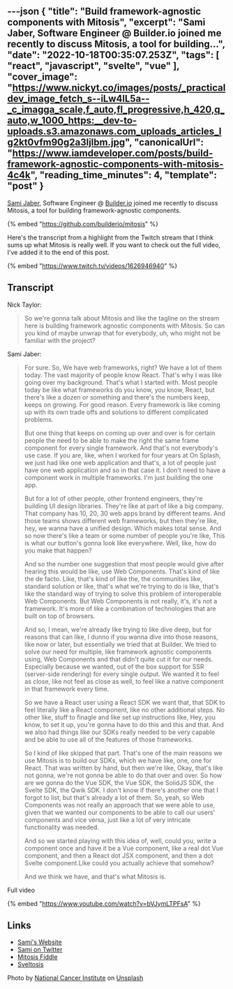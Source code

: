 ---json
{
  "title": "Build framework-agnostic components with Mitosis",
  "excerpt": "Sami Jaber, Software Engineer @ Builder.io joined me recently to discuss Mitosis, a tool for building...",
  "date": "2022-10-18T00:35:07.253Z",
  "tags": [
    "react",
    "javascript",
    "svelte",
    "vue"
  ],
  "cover_image": "https://www.nickyt.co/images/posts/_practicaldev_image_fetch_s--iLw4lL5a--_c_imagga_scale,f_auto,fl_progressive,h_420,q_auto,w_1000_https:__dev-to-uploads.s3.amazonaws.com_uploads_articles_lg2kt0vfm90g2a3ljlbm.jpg",
  "canonicalUrl": "https://www.iamdeveloper.com/posts/build-framework-agnostic-components-with-mitosis-4c4k",
  "reading_time_minutes": 4,
  "template": "post"
}
---

[Sami Jaber](https://twitter.com/samijaber_), Software Engineer @ [Builder.io](https://Builder.io) joined me recently to discuss Mitosis, a tool for building framework-agnostic components.

{% embed "https://github.com/builderio/mitosis" %}

Here's the transcript from a highlight from the Twitch stream that I think sums up what Mitosis is really well. If you want to check out the full video, I've added it to the end of this post.

{% embed "https://www.twitch.tv/videos/1626946940" %}

## Transcript

Nick Taylor:

> So we're gonna talk about Mitosis and like the tagline on the stream here is building framework agnostic components with Mitosis. So can you kind of maybe unwrap that for everybody, uh, who might not be familiar with the project?

Sami Jaber:

> For sure. So, We have web frameworks, right? We have a lot of them today. The vast majority of people know React. That's why I was like going over my background. That's what I started with. Most people today be like what frameworks do you know, you know, React, but there's like a dozen or something and there's the numbers keep, keeps on growing. For good reason. Every framework is like coming up with its own trade offs and solutions to different complicated problems.
>
> But one thing that keeps on coming up over and over is for certain people the need to be able to make the right the same frame component for every single framework. And that's not everybody's use case. If you are, like, when I worked for four years at On Splash, we just had like one web application and that's, a lot of people just have one web application and so in that case it. I don't need to have a component work in multiple frameworks. I'm just building the one app.
>
> But for a lot of other people, other frontend engineers, they're building UI design libraries. They're like at part
of like a big company. That company has 10, 20, 30 web apps brand by different teams. And those teams shows different web frameworks, but then they're like, hey, we wanna have a unified design. Which makes total sense. And so now there's like a team or some number of people you're like, This is what our button's gonna look like everywhere. Well, like, how do you make that happen?
>
> And so the number one suggestion that most people would give after hearing this would be like, use Web Components. That's kind of like the de facto. Like, that's kind of like the, the communities like, standard solution or like, that's what we're trying to do is like, that's like the standard way of trying to solve this problem of interoperable Web Components. But Web Components is not really, it's, it's not a framework. It's more of like a combination of technologies that are built on top of browsers.
>
> And so, I mean, we're already like trying to like dive deep, but for reasons that can like, I dunno if you wanna dive into those reasons, like now or later, but essentially we tried that at Builder. We tried to solve our need for multiple, like framework agnostic components using, Web Components and that didn't quite cut it for our needs. Especially because we wanted, out of the box support for SSR (server-side rendering) for every single output. We wanted it to feel as close, like not feel as close as well, to feel like a native component in that framework every time.
>
> So we have a React user using a React SDK we want that, that SDK to feel literally like a React component, like no other additional steps. No other like, stuff to finagle and
like set up instructions like, Hey, you know, to set it up, you're gonna have to do this and this and that. And we also had things like our SDKs really needed to be very capable and be able to use all of the features of those frameworks.
>
> So I kind of like skipped that part. That's one of the main reasons we use Mitosis is to build our SDKs, which we have like, one, one for React. That was written by hand, but then we're like, Okay, that's like not gonna, we're not gonna be able to do that over and over. So how are we gonna do the Vue SDK, the Vue  SDK, the SolidJS SDK, the Svelte SDK, the Qwik SDK. I don't know if there's another one that I forgot to list, but that's already a lot of them. So, yeah, so Web Components was not really an approach that we were able to use, given that we wanted our components to be able to call our users' components and vice versa, just like a lot of very intricate functionality was needed.
>
> And so we started playing with this idea of, well, could you, write a component once and have it be a Vue component, like a real dot Vue component, and then a React dot JSX component, and then a dot Svelte component.Like could you actually achieve that somehow?
>
> And we think we have, and that's what Mitosis is.

Full video

{% embed "https://www.youtube.com/watch?v=bVJymLTPFsA" %}

## Links

- [Sami's Website](https://sami.website)
- [Sami on Twitter](https://twitter.com/samijaber_)
- [Mitosis Fiddle](https://mitosis.builder.io)
- [Sveltosis](https://try.sveltosis.dev)

Photo by <a href="https://unsplash.com/@nci?utm_source=unsplash&utm_medium=referral&utm_content=creditCopyText">National Cancer Institute</a> on <a href="https://unsplash.com/s/photos/mitosis?utm_source=unsplash&utm_medium=referral&utm_content=creditCopyText">Unsplash</a>
